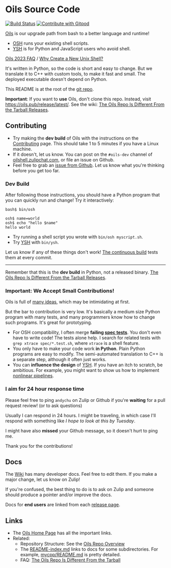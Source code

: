 Oils Source Code
================

[![Build
Status](https://github.com/oils-for-unix/oils/actions/workflows/all-builds.yml/badge.svg?branch=master)](https://github.com/oils-for-unix/oils/actions/workflows/all-builds.yml) <a href="https://gitpod.io/from-referrer/">
  <img src="https://img.shields.io/badge/Contribute%20with-Gitpod-908a85?logo=gitpod" alt="Contribute with Gitpod" />
</a>

[Oils][home-page] is our upgrade path from bash to a better language and runtime!  

- [OSH][] runs your existing shell scripts.
- [YSH][] is for Python and JavaScript users who avoid shell.

[home-page]: https://oils.pub/

[OSH]: https://oils.pub/cross-ref.html#OSH
[YSH]: https://oils.pub/cross-ref.html#YSH

[rename]: https://www.oilshell.org/blog/2023/03/rename.html

[Oils 2023 FAQ][faq-2023] / [Why Create a New Unix Shell?][why]

[faq-2023]: https://www.oilshell.org/blog/2023/03/faq.html
[why]: https://www.oilshell.org/blog/2021/01/why-a-new-shell.html

It's written in Python, so the code is short and easy to change.  But we
translate it to C++ with custom tools, to make it fast and small.  The deployed
executable doesn't depend on Python.

This README is at the root of the [git repo][git-repo].

**Important**: If you want to **use** Oils, don't clone this repo.  Instead, visit
<https://oils.pub/release/latest/>.
See the wiki: [The Oils Repo Is Different From the Tarball Releases](https://github.com/oils-for-unix/oils/wiki/The-Oils-Repo-Is-Different-From-the-Tarball-Releases).

[git-repo]: https://github.com/oils-for-unix/oils

<div id="toc">
</div>

## Contributing

* Try making the **dev build** of Oils with the instructions on the
  [Contributing][] page.  This should take 1 to 5 minutes if you have a Linux
  machine.
* If it doesn't, let us know.  You can post on the `#oils-dev` channel of
  [oilshell.zulipchat.com][], or file an issue on Github.
* Feel free to grab an [issue from
  Github](https://github.com/oils-for-unix/oils/issues?q=is%3Aissue+is%3Aopen+label%3A%22good+first+issue%22).
  Let us know what you're thinking before you get too far.

[Contributing]: https://github.com/oils-for-unix/oils/wiki/Contributing
[oilshell.zulipchat.com]: https://oilshell.zulipchat.com/
[blog]: https://oils.pub/blog/

### Dev Build

After following those instructions, you should have a Python program that you
can quickly run and change!  Try it interactively:

    bash$ bin/osh

    osh$ name=world
    osh$ echo "hello $name"
    hello world

- Try running a shell script you wrote with `bin/osh myscript.sh`.
- Try [YSH][] with `bin/ysh`.

Let us know if any of these things don't work!  [The continuous
build](https://op.oilshell.org/) tests them at every commit.

---

Remember that this is the **dev build** in Python, not a released binary.  [The
Oils Repo Is Different From the Tarball Releases](https://github.com/oils-for-unix/oils/wiki/The-Oils-Repo-Is-Different-From-the-Tarball-Releases).

### Important: We Accept Small Contributions!

Oils is full of [many ideas](https://oils.pub/blog/), which may be
intimidating at first.

But the bar to contribution is very low.  It's basically a medium size Python
program with many tests, and many programmers know how to change such programs.
It's great for prototyping.

- For OSH compatibility, I often merge **failing [spec
  tests](https://oils.pub/cross-ref.html#spec-test)**.  You don't even
  have to write code!  The tests alone help.  I search for related tests with
  `grep xtrace spec/*.test.sh`, where `xtrace` is a shell feature.
- You only have to make your code work **in Python**.  Plain Python programs
  are easy to modify.  The semi-automated translation to C++ is a separate
  step, although it often just works. 
- You can **influence the design** of [YSH][].  If you have an itch to
  scratch, be ambitious.  For example, you might want to show us how to
  implement [nonlinear pipelines](https://github.com/oils-for-unix/oils/issues/843).

### I aim for 24 hour response time

Please feel free to ping `andychu` on Zulip or Github if you're **waiting** for
a pull request review!  (or to ask questions)

Usually I can respond in 24 hours. I might be traveling, in which case I'll
respond with something like *I hope to look at this by Tuesday*.

I might have also **missed** your Github message, so it doesn't hurt to ping
me.

Thank you for the contributions!

## Docs

The [Wiki](https://github.com/oils-for-unix/oils/wiki) has many developer docs.  Feel
free to edit them.  If you make a major change, let us know on Zulip!

If you're confused, the best thing to do is to ask on Zulip and someone should
produce a pointer and/or improve the docs.

Docs for **end users** are linked from each [release
page](https://oils.pub/releases.html).

## Links

* The [Oils Home Page][home-page] has all the important links.
* Related:
  * Repository Structure: See the [Oils Repo Overview][repo-overview]
  * The [README-index.md](README-index.md) links to docs for some
    subdirectories.  For example, [mycpp/README.md](mycpp/README.md) is pretty
    detailed.
  * FAQ: [The Oils Repo Is Different From the Tarball][repo-tarball-faq]

[repo-overview]: doc/repo-overview.md

[repo-tarball-faq]: https://github.com/oils-for-unix/oils/wiki/The-Oils-Repo-Is-Different-From-the-Tarball-Releases
